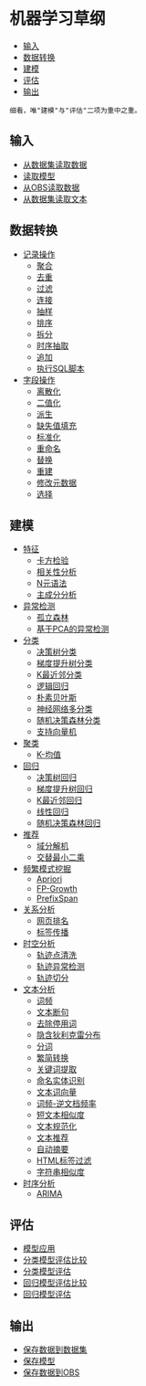 # 机器学习草纲

- [输入](*输入)
- [数据转换](*数据转换)
- [建模](*建模)
- [评估](*评估)
- [输出](*输出)

```
细看，唯"建模"与"评估"二项为重中之重。
```

##  输入

- [从数据集读取数据]()
- [读取模型]()
- [从OBS读取数据]()
- [从数据集读取文本]()

## 数据转换

- [记录操作]()
    - [聚合]()
    - [去重]()
    - [过滤]()
    - [连接]()
    - [抽样]()
    - [排序]()
    - [拆分]()
    - [时序抽取]()
    - [追加]()
    - [执行SQL脚本]()
- [字段操作]()
    - [离散化]()
    - [二值化]()
    - [派生]()
    - [缺失值填充]()
    - [标准化]()
    - [重命名]()
    - [替换]()
    - [重建]()
    - [修改元数据]()
    - [选择]()

## 建模

- [特征]()
    - [卡方检验]()
    - [相关性分析]()
    - [N元语法]()
    - [主成分分析]()
- [异常检测]()
    - [孤立森林]()
    - [基于PCA的异常检测]()
- [分类]()
    - [决策树分类]()
    - [梯度提升树分类]()
    - [K最近邻分类]()
    - [逻辑回归]()
    - [朴素贝叶斯]()
    - [神经网络多分类]()
    - [随机决策森林分类]()
    - [支持向量机]()
- [聚类]()
    - [K-均值]()
- [回归]()
    - [决策树回归]()
    - [梯度提升树回归]()
    - [K最近邻回归]()
    - [线性回归]()
    - [随机决策森林回归]()
- [推荐]()
    - [域分解机]()
    - [交替最小二乘]()
- [频繁模式挖掘]()
    - [Apriori]()
    - [FP-Growth]()
    - [PrefixSpan]()
- [关系分析]()
    - [网页排名]()
    - [标签传播]()
- [时空分析]()
    - [轨迹点清洗]()
    - [轨迹异常检测]()
    - [轨迹切分]()
- [文本分析]()
    - [词频]()
    - [文本断句]()
    - [去除停用词]()
    - [隐含狄利克雷分布]()
    - [分词]()
    - [繁简转换]()
    - [关键词提取]()
    - [命名实体识别]()
    - [文本词向量]()
    - [词频-逆文档频率]()
    - [短文本相似度]()
    - [文本规范化]()
    - [文本推荐]()
    - [自动摘要]()
    - [HTML标签过滤]()
    - [字符串相似度]()
- [时序分析]()
    - [ARIMA]()

## 评估

- [模型应用]()
- [分类模型评估比较]()
- [分类模型评估]()
- [回归模型评估比较]()
- [回归模型评估]()

## 输出

- [保存数据到数据集]()
- [保存模型]()
- [保存数据到OBS]()